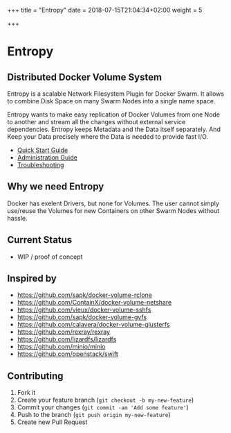 +++
title = "Entropy"
date = 2018-07-15T21:04:34+02:00
weight = 5

+++

# Entropy
## Distributed Docker Volume System


Entropy is a scalable Network Filesystem Plugin for Docker Swarm.  It allows  to combine Disk Space on many Swarm Nodes into a single name space. 

Entropy wants to make easy replication of Docker Volumes from one Node to another and stream all the changes without external service dependencies. Entropy keeps Metadata and the Data itself separately. And Keep your Data precisely where the Data is needed to provide fast I/O.

 - [Quick Start Guide](/installation/)
 - [Administration Guide](/administration/)
 - [Troubleshooting](https://github.com/b4rti/Entropy/issues)

## Why we need Entropy

Docker has exelent Drivers, but none for Volumes. The user cannot simply use/reuse the Volumes for new Containers on other Swarm Nodes without hassle.


## Current Status

- WIP / proof of concept

## Inspired by
    
- https://github.com/sapk/docker-volume-rclone
- https://github.com/ContainX/docker-volume-netshare
- https://github.com/vieux/docker-volume-sshfs
- https://github.com/sapk/docker-volume-gvfs
- https://github.com/calavera/docker-volume-glusterfs
- https://github.com/rexray/rexray
- https://github.com/lizardfs/lizardfs
- https://github.com/minio/minio
- https://github.com/openstack/swift

## Contributing

1. Fork it
2. Create your feature branch (`git checkout -b my-new-feature`)
3. Commit your changes (`git commit -am 'Add some feature'`)
4. Push to the branch (`git push origin my-new-feature`)
5. Create new Pull Request
